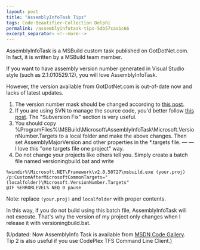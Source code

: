 ```yaml
---
layout: post
title: "AssemblyInfoTask Tips"
tags: Code-Beautifier-Collection Delphi
permalink: /assemblyinfotask-tips-5db57caa1c66
excerpt_separator: <!--more-->
---
```

AssemblyInfoTask is a MSBuild custom task published on GotDotNet.com. In fact, it is written by a MSBuild team member.

If you want to have assembly version number generated in Visual Studio style (such as 2.1.010529.12), you will love AssemblyInfoTask.
<!--more-->

However, the version available from GotDotNet.com is out-of-date now and lacks of latest updates.

1. The version number mask should be changed according to [this post](http://blogs.msdn.com/msbuild/archive/2007/01/03/fixing-invalid-version-number-problems-with-the-assemblyinfotask.aspx).
1. If you are using SVN to manage the source code, you'd better follow [this post](https://www.andrewconnell.com/blog/using-msbuild-to-generate-assembly-version-info-at-build-time-including-subversion-fix/). The "Subversion Fix" section is very useful.
1. You should copy %ProgramFiles%\MSBuild\Microsoft\AssemblyInfoTask\Microsoft.VersionNumber.Targets to a local folder and make the above changes. Then set AssemblyMajorVersion and other properties in the *.targets file. — — I love this "one targets file one project" way.
1. Do not change your projects like others tell you. Simply create a batch file named versioningbuild.bat and write

``` batch
%windir%\Microsoft.NET\Framework\v2.0.50727\msbuild.exe (your.proj) /p:CustomAfterMicrosoftCommonTargets="(localfolder)\Microsoft.VersionNumber.Targets"
@IF %ERRORLEVEL% NEQ 0 pause
```

Note: replace `(your.proj)` and `localfolder` with proper contents.

In this way, if you do not build using this batch file, AssemblyInfoTask will not execute. That's why the version of my project only changes when I release it with versioningbuild.bat.

(Updated: Now AssemblyInfo Task is available from [MSDN Code Gallery](http://code.msdn.microsoft.com/AssemblyInfoTaskvers). Tip 2 is also useful if you use CodePlex TFS Command Line Client.)
